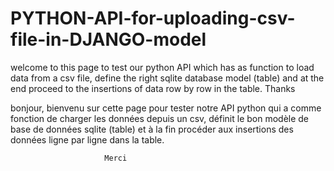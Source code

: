 # PYTHON-API-for-uploading-csv-file-in-DJANGO-model
welcome to this page to test our python API which has as function to load data from a csv file, 
define the right sqlite database model (table) and at the end proceed to the insertions of data row by row in the table. 
                         Thanks 

bonjour, bienvenu sur cette page pour tester notre API python
qui a comme fonction de charger les données depuis un csv, définit le bon modèle
de base de données sqlite (table) et à la fin procéder aux insertions des données ligne par ligne dans la table. 

                         Merci 

                         
